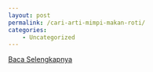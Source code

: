 ```yaml
---
layout: post
permalink: /cari-arti-mimpi-makan-roti/
categories:
    - Uncategorized
---
```


[Baca Selengkapnya](/01)